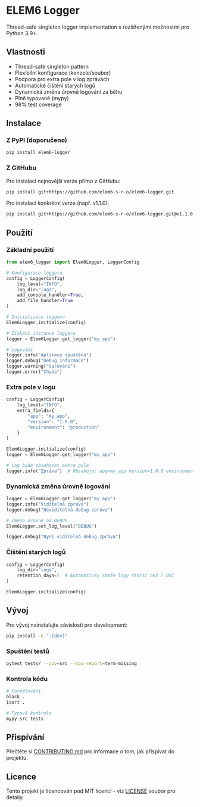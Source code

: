 # ELEM6 Logger

Thread-safe singleton logger implementation s rozšířenými možnostmi pro Python 3.9+.

## Vlastnosti

- Thread-safe singleton pattern
- Flexibilní konfigurace (konzole/soubor)
- Podpora pro extra pole v log zprávách
- Automatické čištění starých logů
- Dynamická změna úrovně logování za běhu
- Plně typované (mypy)
- 98% test coverage

## Instalace

### Z PyPI (doporučeno)

```bash
pip install elem6-logger
```

### Z GitHubu

Pro instalaci nejnovější verze přímo z GitHubu:

```bash
pip install git+https://github.com/elem6-s-r-o/elem6-logger.git
```

Pro instalaci konkrétní verze (např. v1.1.0):

```bash
pip install git+https://github.com/elem6-s-r-o/elem6-logger.git@v1.1.0
```

## Použití

### Základní použití

```python
from elem6_logger import Elem6Logger, LoggerConfig

# Konfigurace loggeru
config = LoggerConfig(
    log_level="INFO",
    log_dir="logs",
    add_console_handler=True,
    add_file_handler=True
)

# Inicializace loggeru
Elem6Logger.initialize(config)

# Získání instance loggeru
logger = Elem6Logger.get_logger("my_app")

# Logování
logger.info("Aplikace spuštěna")
logger.debug("Debug informace")
logger.warning("Varování")
logger.error("Chyba")
```

### Extra pole v logu

```python
config = LoggerConfig(
    log_level="INFO",
    extra_fields={
        "app": "my_app",
        "version": "1.0.0",
        "environment": "production"
    }
)

Elem6Logger.initialize(config)
logger = Elem6Logger.get_logger("my_app")

# Log bude obsahovat extra pole
logger.info("Zpráva")  # Obsahuje: app=my_app version=1.0.0 environment=production
```

### Dynamická změna úrovně logování

```python
logger = Elem6Logger.get_logger("my_app")
logger.info("Viditelná zpráva")
logger.debug("Neviditelná debug zpráva")

# Změna úrovně na DEBUG
Elem6Logger.set_log_level("DEBUG")

logger.debug("Nyní viditelná debug zpráva")
```

### Čištění starých logů

```python
config = LoggerConfig(
    log_dir="logs",
    retention_days=7  # Automaticky smaže logy starší než 7 dní
)

Elem6Logger.initialize(config)
```

## Vývoj

Pro vývoj nainstalujte závislosti pro development:

```bash
pip install -e ".[dev]"
```

### Spuštění testů

```bash
pytest tests/ --cov=src --cov-report=term-missing
```

### Kontrola kódu

```bash
# Formátování
black .
isort .

# Typová kontrola
mypy src tests
```

## Přispívání

Přečtěte si [CONTRIBUTING.md](CONTRIBUTING.md) pro informace o tom, jak přispívat do projektu.

## Licence

Tento projekt je licencován pod MIT licencí - viz [LICENSE](LICENSE) soubor pro detaily.
